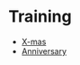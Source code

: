 # Training
* [X-mas](https://reshmab-hehe.github.io/X-mas/x-mas/src/index.html)
* [Anniversary](https://reshmab-hehe.github.io/Anniversary/src/index.html)
